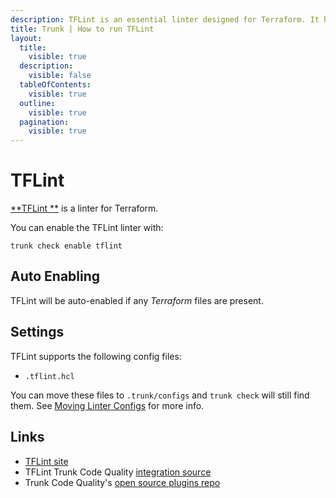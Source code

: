 ```yaml
---
description: TFLint is an essential linter designed for Terraform. It helps improve code quality, maintainability, and security in infrastructure as code (IaC) projects.
title: Trunk | How to run TFLint  
layout:
  title:
    visible: true
  description:
    visible: false
  tableOfContents:
    visible: true
  outline:
    visible: true
  pagination:
    visible: true
---
```


# TFLint  

[**TFLint  **](https://github.com/rhysd/actionlint) is a linter for Terraform.

You can enable the TFLint   linter with:

```shell
trunk check enable tflint
```

## Auto Enabling

TFLint   will be auto-enabled if any *Terraform* files are present.

## Settings

TFLint   supports the following config files:
* `.tflint.hcl`

You can move these files to `.trunk/configs` and `trunk check` will still find them. See [Moving Linter Configs](..#moving-linter-configs) for more info.




## Links

- [TFLint   site](https://github.com/rhysd/actionlint)
- TFLint   Trunk Code Quality [integration source](https://github.com/trunk-io/plugins/tree/main/linters/tflint)
- Trunk Code Quality's [open source plugins repo](https://github.com/trunk-io/plugins/tree/main)
